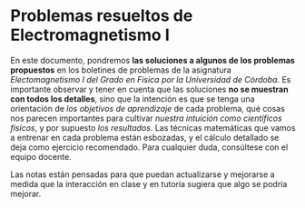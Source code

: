 # Problemas resueltos de Electromagnetismo I

En este documento, pondremos **las soluciones a algunos de los problemas propuestos** en los boletines de problemas de la asignatura *Electomagnetismo I del Grado en Física por la Universidad de Córdoba*. Es importante observar y tener en cuenta que las soluciones **no se muestran con todos los detalles**, sino que la intención es que se tenga una orientación de *los objetivos de aprendizaje* de cada problema, qué cosas nos parecen importantes para cultivar *nuestra intuición como científicos físicos*, y por supuesto *los resultados*. Las técnicas matemáticas que vamos a entrenar en cada problema están esbozadas, y el cálculo detallado se deja como ejercicio recomendado. Para cualquier duda, consúltese con el equipo docente. 
 
Las notas están pensadas para que puedan actualizarse y mejorarse a medida que la interacción en clase y en tutoría sugiera que algo se podría mejorar.

```{tableofcontents}
```
